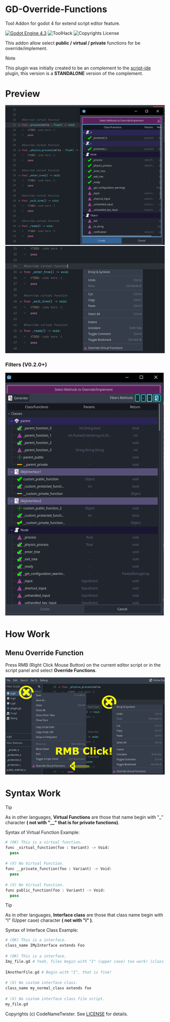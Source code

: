 # GD-Override-Functions
Tool Addon for godot 4 for extend script editor feature.

[![Godot Engine 4.3](https://img.shields.io/badge/Godot_Engine-4.x-blue)](https://godotengine.org/) ![ToolHack](https://img.shields.io/badge/Tool-Addon-green) ![Copyrights License](https://img.shields.io/badge/License-MIT-blue)


This addon allow select **public / virtual / private** functions for be override/implement.

>[!NOTE]
>This plugin was initially created to be an complement to the [script-ide](https://godotengine.org/asset-library/asset/2206) plugin, this version is a **STANDALONE** version of the complement.

# Preview
![image_preview0](images/img0.png)
![image_preview1](images/img2.jpg)

### Filters (V0.2.0+)
![image_preview1](images/img3.jpg)

# How Work
## Menu Override Function
Press RMB (Right Click Mouse Button) on the current editor script or in the script panel and select **Override Functions**.


![example](images/img1.jpg)

# Syntax Work

>[!TIP]
>As in other languages, **Virtual Functions** are those that name begin with "_" character **( not with "__" that is for private functions)**.

Syntax of Virtual Function Example:
```python
# (OK) This is a virtual function.
func _virtual_function(foo : Variant) -> Void:
  pass

# (X) No Virtual Function.
func __private_function(foo : Variant) -> Void:
  pass

# (X) No Virtual Function.
func public_function(foo : Variant) -> Void:
  pass
```

>[!TIP]
>As in other languages, **Interface class** are those that class name begin with "I" (Upper case) character **( not with "i" )**.

Syntax of Interface Class Example:
```py
# (OK) This is a interface.
class_name IMyInterface extends Foo

# (OK) This is a interface.
Imy_file.gd # Yeah, files begin with "I" (upper case) too work! (class_name is not necessary if you don't want put in the script)

IAnotherFile.gd # Begin with "I", that is fine!

# (X) No custom interface class.
class_name my_normal_class extends foo

# (X) No custom interface class file script.
my_file.gd
```
Copyrights (c) CodeNameTwister. See [LICENSE](LICENSE) for details.

[godot engine]: https://godotengine.org/

